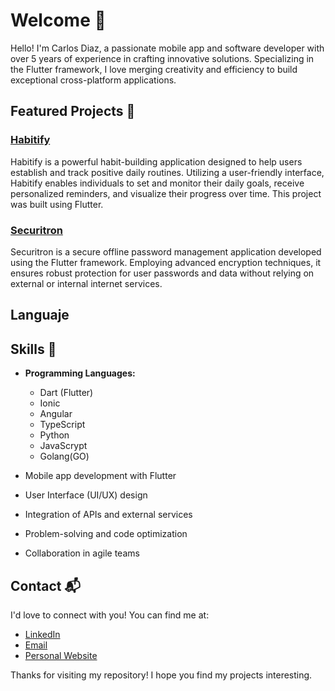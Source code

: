 # Welcome 👋

Hello! I'm Carlos Diaz, a passionate mobile app and software developer with over 5 years of experience in crafting innovative solutions. Specializing in the Flutter framework, I love merging creativity and efficiency to build exceptional cross-platform applications.

## Featured Projects 🚀

### [Habitify](#)

Habitify is a powerful habit-building application designed to help users establish and track positive daily routines. Utilizing a user-friendly interface, Habitify enables individuals to set and monitor their daily goals, receive personalized reminders, and visualize their progress over time. This project was built using Flutter.

### [Securitron](https://play.google.com/store/apps/details?id=com.teutondev.securitron&pcampaignid=web_share)

Securitron is a secure offline password management application developed using the Flutter framework. Employing advanced encryption techniques, it ensures robust protection for user passwords and data without relying on external or internal internet services.

## Languaje

## Skills 🔧

- **Programming Languages:**
  - Dart (Flutter)
  - Ionic
  - Angular
  - TypeScript
  - Python
  - JavaScrypt
  - Golang(GO)

- Mobile app development with Flutter
- User Interface (UI/UX) design
- Integration of APIs and external services
- Problem-solving and code optimization
- Collaboration in agile teams

## Contact 📬

I'd love to connect with you! You can find me at:

- [LinkedIn](https://www.linkedin.com/in/teutondev/)
- [Email](mailto:teutones92@gmail.com)
- [Personal Website](https://teutondev.com)

Thanks for visiting my repository! I hope you find my projects interesting.
